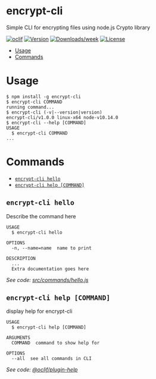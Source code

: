 encrypt-cli
===========

Simple CLI for encrypting files using node.js Crypto library

[![oclif](https://img.shields.io/badge/cli-oclif-brightgreen.svg)](https://oclif.io)
[![Version](https://img.shields.io/npm/v/encrypt-cli.svg)](https://npmjs.org/package/encrypt-cli)
[![Downloads/week](https://img.shields.io/npm/dw/encrypt-cli.svg)](https://npmjs.org/package/encrypt-cli)
[![License](https://img.shields.io/npm/l/encrypt-cli.svg)](https://github.com/christroutner/encrypt-cli/blob/master/package.json)

<!-- toc -->
* [Usage](#usage)
* [Commands](#commands)
<!-- tocstop -->
# Usage
<!-- usage -->
```sh-session
$ npm install -g encrypt-cli
$ encrypt-cli COMMAND
running command...
$ encrypt-cli (-v|--version|version)
encrypt-cli/v1.0.0 linux-x64 node-v10.14.0
$ encrypt-cli --help [COMMAND]
USAGE
  $ encrypt-cli COMMAND
...
```
<!-- usagestop -->
# Commands
<!-- commands -->
* [`encrypt-cli hello`](#encrypt-cli-hello)
* [`encrypt-cli help [COMMAND]`](#encrypt-cli-help-command)

## `encrypt-cli hello`

Describe the command here

```
USAGE
  $ encrypt-cli hello

OPTIONS
  -n, --name=name  name to print

DESCRIPTION
  ...
  Extra documentation goes here
```

_See code: [src/commands/hello.js](https://github.com/christroutner/encrypt-cli/blob/vv1.0.0/src/commands/hello.js)_

## `encrypt-cli help [COMMAND]`

display help for encrypt-cli

```
USAGE
  $ encrypt-cli help [COMMAND]

ARGUMENTS
  COMMAND  command to show help for

OPTIONS
  --all  see all commands in CLI
```

_See code: [@oclif/plugin-help](https://github.com/oclif/plugin-help/blob/v2.1.4/src/commands/help.ts)_
<!-- commandsstop -->

